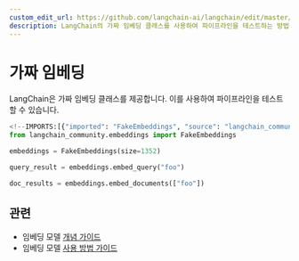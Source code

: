 ```yaml
---
custom_edit_url: https://github.com/langchain-ai/langchain/edit/master/docs/docs/integrations/text_embedding/fake.ipynb
description: LangChain의 가짜 임베딩 클래스를 사용하여 파이프라인을 테스트하는 방법에 대한 설명과 관련 자료를 제공합니다.
---
```


# 가짜 임베딩

LangChain은 가짜 임베딩 클래스를 제공합니다. 이를 사용하여 파이프라인을 테스트할 수 있습니다.

```python
<!--IMPORTS:[{"imported": "FakeEmbeddings", "source": "langchain_community.embeddings", "docs": "https://api.python.langchain.com/en/latest/embeddings/langchain_community.embeddings.fake.FakeEmbeddings.html", "title": "Fake Embeddings"}]-->
from langchain_community.embeddings import FakeEmbeddings
```


```python
embeddings = FakeEmbeddings(size=1352)
```


```python
query_result = embeddings.embed_query("foo")
```


```python
doc_results = embeddings.embed_documents(["foo"])
```


## 관련

- 임베딩 모델 [개념 가이드](/docs/concepts/#embedding-models)
- 임베딩 모델 [사용 방법 가이드](/docs/how_to/#embedding-models)